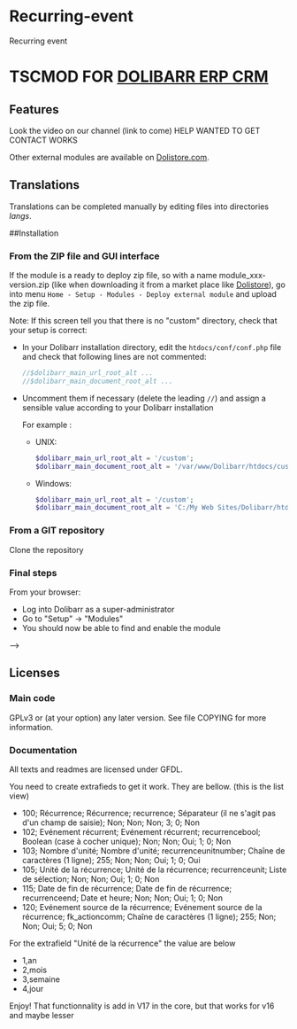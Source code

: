 # Recurring-event
Recurring event

# TSCMOD FOR [DOLIBARR ERP CRM](https://www.dolibarr.org)

## Features

Look the video on our channel (link to come)
HELP WANTED TO GET CONTACT WORKS

<!--
![Screenshot tscmod](img/screenshot_tscmod.png?raw=true "Tscmod"){imgmd}
-->

Other external modules are available on [Dolistore.com](https://www.dolistore.com).

## Translations

Translations can be completed manually by editing files into directories *langs*.

<!--
This module contains also a sample configuration for Transifex, under the hidden directory [.tx](.tx), so it is possible to manage translation using this service.

For more informations, see the [translator's documentation](https://wiki.dolibarr.org/index.php/Translator_documentation).

There is a [Transifex project](https://transifex.com/projects/p/dolibarr-module-template) for this module.
-->


##Installation

### From the ZIP file and GUI interface

If the module is a ready to deploy zip file, so with a name module_xxx-version.zip (like when downloading it from a market place like [Dolistore](https://www.dolistore.com)),
go into menu ```Home - Setup - Modules - Deploy external module``` and upload the zip file.

Note: If this screen tell you that there is no "custom" directory, check that your setup is correct:

- In your Dolibarr installation directory, edit the ```htdocs/conf/conf.php``` file and check that following lines are not commented:

    ```php
    //$dolibarr_main_url_root_alt ...
    //$dolibarr_main_document_root_alt ...
    ```

- Uncomment them if necessary (delete the leading ```//```) and assign a sensible value according to your Dolibarr installation

    For example :

    - UNIX:
        ```php
        $dolibarr_main_url_root_alt = '/custom';
        $dolibarr_main_document_root_alt = '/var/www/Dolibarr/htdocs/custom';
        ```

    - Windows:
        ```php
        $dolibarr_main_url_root_alt = '/custom';
        $dolibarr_main_document_root_alt = 'C:/My Web Sites/Dolibarr/htdocs/custom';
        ```

### From a GIT repository

Clone the repository


### <a name="final_steps"></a>Final steps

From your browser:

  - Log into Dolibarr as a super-administrator
  - Go to "Setup" -> "Modules"
  - You should now be able to find and enable the module

-->

## Licenses

### Main code

GPLv3 or (at your option) any later version. See file COPYING for more information.

### Documentation

All texts and readmes are licensed under GFDL.

You need to create extrafieds to get it work. They are bellow. (this is the list view)

- 100; Récurrence; Récurrence; recurrence; Séparateur (il ne s'agit pas d'un champ de saisie); Non; Non; Non; 3; 0; Non
- 102; Evénement récurrent; Evénement récurrent; recurrencebool; Boolean (case à cocher unique); Non; Non; Oui; 1; 0; Non
- 103; Nombre d'unité; Nombre d'unité; recurrenceunitnumber; Chaîne de caractères (1 ligne); 255; Non; Non; Oui; 1; 0; Oui
- 105; Unité de la récurrence; Unité de la récurrence; recurrenceunit; Liste de sélection; Non; Non; Oui; 1; 0; Non
- 115; Date de fin de récurrence; Date de fin de récurrence; recurrenceend; Date et heure; Non; Non; Oui; 1; 0; Non
- 120; Evénement source de la récurrence; Evénement source de la récurrence; fk_actioncomm; Chaîne de caractères (1 ligne); 255; Non; Non; Oui; 5; 0; Non	  

For the extrafield "Unité de la récurrence" the value are below
- 1,an
- 2,mois
- 3,semaine
- 4,jour
      
      
Enjoy! That functionnality is add in V17 in the core, but that works for v16 and maybe lesser 
